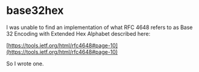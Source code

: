 # base32hex

I was unable to find an implementation of what RFC 4648 refers to as Base 32 Encoding with Extended Hex Alphabet described here:

 [https://tools.ietf.org/html/rfc4648#page-10](https://tools.ietf.org/html/rfc4648#page-10)

So I wrote one.
